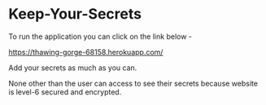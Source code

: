 # Keep-Your-Secrets

To run the application you can click on the link below - 

https://thawing-gorge-68158.herokuapp.com/


Add your secrets as much as you can.

None other than the user can access to see their secrets because website is level-6 secured and encrypted.
